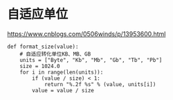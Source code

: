 # 自适应单位
https://www.cnblogs.com/0506winds/p/13953600.html

```
def format_size(value):
    # 自适应转化单位KB、MB、GB
    units = ["Byte", "Kb", "Mb", "Gb", "Tb", "Pb"]
    size = 1024.0
    for i in range(len(units)):
        if (value / size) < 1:
            return "%.2f %s" % (value, units[i])
        value = value / size
```

